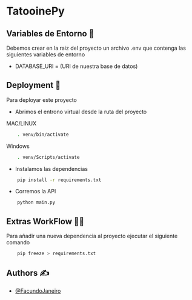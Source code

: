 
# TatooinePy


## Variables de Entorno 🦾

Debemos crear en la raiz del proyecto un archivo .env que contenga las siguientes variables de entorno
- DATABASE_URI = (URI de nuestra base de datos)


## Deployment 🦾

Para deployar este proyecto

- Abrimos el entrono virtual desde la ruta del proyecto

MAC/LINUX
```bash
    . venv/bin/activate
```

Windows
```bash
    . venv/Scripts/activate
```

-  Instalamos las dependencias

```bash
    pip install -r requirements.txt
```

-  Corremos la API

```bash
    python main.py
```


## Extras WorkFlow 🧑‍🔧

Para añadir una nueva dependencia al proyecto ejecutar el siguiente comando

```bash
    pip freeze > requirements.txt
```

## Authors ✍️

- [@FacundoJaneiro](https://www.github.com/FacundoJaneiro)
